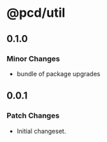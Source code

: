 # @pcd/util

## 0.1.0

### Minor Changes

- bundle of package upgrades

## 0.0.1

### Patch Changes

- Initial changeset.
